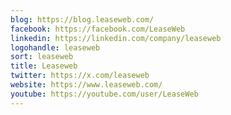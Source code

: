 ```yaml
---
blog: https://blog.leaseweb.com/
facebook: https://facebook.com/LeaseWeb
linkedin: https://linkedin.com/company/leaseweb
logohandle: leaseweb
sort: leaseweb
title: Leaseweb
twitter: https://x.com/leaseweb
website: https://www.leaseweb.com/
youtube: https://youtube.com/user/LeaseWeb
---
```


